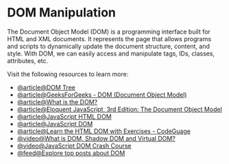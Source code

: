 # DOM Manipulation

The Document Object Model (DOM) is a programming interface built for HTML and XML documents. It represents the page that allows programs and scripts to dynamically update the document structure, content, and style. With DOM, we can easily access and manipulate tags, IDs, classes, attributes, etc.

Visit the following resources to learn more:

- [@article@DOM Tree](https://javascript.info/dom-nodes)
- [@article@GeeksForGeeks - DOM (Document Object Model)](https://www.geeksforgeeks.org/dom-document-object-model/)
- [@article@What is the DOM?](https://www.freecodecamp.org/news/what-is-the-dom-document-object-model-meaning-in-javascript/)
- [@article@Eloquent JavaScript, 3rd Edition: The Document Object Model](https://eloquentjavascript.net/14_dom.html)
- [@article@JavaScript HTML DOM](https://www.w3schools.com/js/js_htmldom.asp)
- [@article@JavaScript DOM](https://www.javascripttutorial.net/javascript-dom/)
- [@article@Learn the HTML DOM with Exercises - CodeGuage](https://www.codeguage.com/courses/js/html-dom-introduction)
- [@video@What is DOM, Shadow DOM and Virtual DOM?](https://www.youtube.com/watch?v=7Tok22qxPzQ)
- [@video@JavaScript DOM Crash Course](https://www.youtube.com/watch?v=0ik6X4DJKCc)
- [@feed@Explore top posts about DOM](https://app.daily.dev/tags/dom?ref=roadmapsh)
